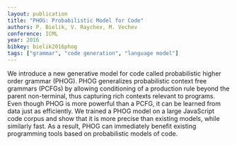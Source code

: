 ```yaml
---
layout: publication
title: "PHOG: Probabilistic Model for Code"
authors: P. Bielik, V. Raychev, M. Vechev
conference: ICML
year: 2016
bibkey: bielik2016phog
tags: ["grammar", "code generation", "language model"]
---
```

We introduce a new generative model for code called probabilistic higher order grammar (PHOG). PHOG generalizes probabilistic context free grammars (PCFGs) by allowing conditioning of a production rule beyond the parent non-terminal, thus capturing rich contexts relevant to programs. Even though PHOG is more powerful than a PCFG, it can be learned from data just as efficiently. We trained a PHOG model on a large JavaScript code corpus and show that it is more precise than existing models, while similarly fast. As a result, PHOG can immediately benefit existing programming tools based on probabilistic models of code.
